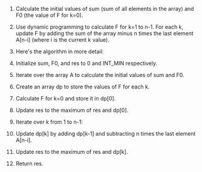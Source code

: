 1. Calculate the initial values of sum (sum of all elements in the array) and F0 (the value of F for k=0).
2. Use dynamic programming to calculate F for k=1 to n-1. For each k, update F by adding the sum of the array minus n times the last element A[n-i] (where i is the current k value).
3. Here's the algorithm in more detail:

4. Initialize sum, F0, and res to 0 and INT_MIN respectively.
5. Iterate over the array A to calculate the initial values of sum and F0.
6. Create an array dp to store the values of F for each k.
7. Calculate F for k=0 and store it in dp[0].
8. Update res to the maximum of res and dp[0].
9. Iterate over k from 1 to n-1:
10. Update dp[k] by adding dp[k-1] and subtracting n times the last element A[n-i].
11. Update res to the maximum of res and dp[k].
12. Return res.
